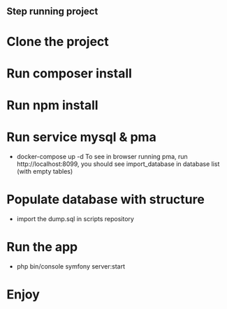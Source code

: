 ## Step running project ##

# Clone the project

# Run composer install

# Run npm install

# Run service mysql & pma
- docker-compose up -d
To see in browser running pma, run http://localhost:8099, you should see import_database in database list (with empty tables)

# Populate database with structure
- import the dump.sql in scripts repository
  
# Run the app
- php bin/console symfony server:start

# Enjoy